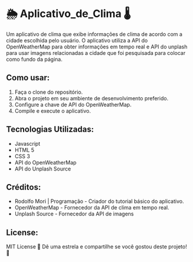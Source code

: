 # 🌦️ Aplicativo_de_Clima 🌡️

Um aplicativo de clima que exibe informações de clima de acordo com a cidade escolhida pelo usuário. O aplicativo utiliza a API do OpenWeatherMap para obter informações em tempo real e API do unplash para usar imagens relacionadas a cidade que foi pesquisada para colocar como fundo da página.

## Como usar:
1. Faça o clone do repositório.
2. Abra o projeto em seu ambiente de desenvolvimento preferido.
3. Configure a chave de API do OpenWeatherMap.
4. Compile e execute o aplicativo.
## Tecnologias Utilizadas:
* Javascript
* HTML 5
* CSS 3
* API do OpenWeatherMap
* API do Unplash Source
## Créditos:
+ Rodolfo Mori | Programação - Criador do tutorial básico do aplicativo.
+ OpenWeatherMap - Fornecedor da API de clima em tempo real.
+ Unplash Source - Fornecedor da API de imagens
## License:
MIT License
🌟 Dê uma estrela e compartilhe se você gostou deste projeto! 🌟